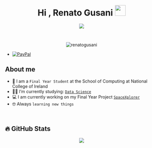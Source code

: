 <h1 align="center">Hi , Renato Gusani <img src="https://media.giphy.com/media/hvRJCLFzcasrR4ia7z/giphy.gif" width="35"></h1>
<p align="center">
  <a href="https://github.com/renatogusani/readme-typing-svg"><img src="https://readme-typing-svg.herokuapp.com?lines=Data+Science+Student;Avid+Programmer;Always%20learning%20new%20things&center=true&width=500&height=50"></a>
</p>


<br>

<p align="center"> 
	<img src="https://komarev.com/ghpvc/?username=renatogusani&label=Profile%20views&color=0e75b6&style=plastic" alt="renatogusani" /> 
</p>


* [![PayPal][PayPal.org]][PayPal-url]

## About me
- :school: I am a `Final Year Student` at the School of Computing at National College of Ireland
- :student: I’m currently studying: [`Data Science`](https://github.com/renatogusani/BSc-Data-Science)
- :computer: I am currently working on my Final Year Project [`SpaceXplorer`](https://github.com/renatogusani/SpaceXplorer)
- :nerd_face: Always `learning new things`

<br>

## 🔥 GitHub Stats
<p align="center">
<img src="https://github-readme-streak-stats.herokuapp.com/?user=renatogusani&theme=solarized-dark">
</p>

<br>
<br>

<!-- MARKDOWN LINKS & IMAGES -->
[PayPal.org]: https://img.shields.io/badge/PayPal-20232A?style=for-the-badge&logo=paypal&logoColor=61DAFB
[PayPal-url]: https://www.markdownguide.org
